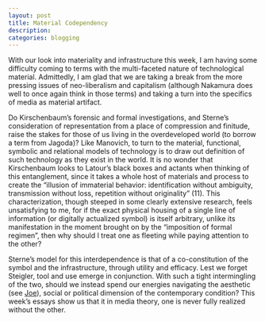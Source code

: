 ```yaml
---
layout: post
title: Material Codependency
description:
categories: blogging
---
```

With our look into materiality and infrastructure this week, I am having some difficulty coming to terms with the multi-faceted nature of technological material. Admittedly, I am glad that we are taking a break from the more pressing issues of neo-liberalism and capitalism (although Nakamura does well to once again think in those terms) and taking a turn into the specifics of media as material artifact.     

Do Kirschenbaum’s forensic and formal investigations, and Sterne’s consideration of representation from a place of compression and finitude, raise the stakes for those of us living in the overdeveloped world (to borrow a term from Jagoda)? Like Manovich, to turn to the material, functional, symbolic and relational models of technology is to draw out definition of such technology as they exist in the world. It is no wonder that Kirschenbaum looks to Latour’s black boxes and actants when thinking of this entanglement, since it takes a whole host of materials and process to create the
“illusion of immaterial behavior: identification without ambiguity, transmission without loss, repetition without originality” (11). This characterization, though steeped in some clearly extensive research, feels unsatisfying to me, for if the exact physical housing of a single line of information (or digitally actualized symbol) is itself arbitrary, unlike its manifestation in the moment brought on by the “imposition of formal regimen”, then why should I treat one as fleeting while paying attention to the other?

Sterne’s model for this interdependence is that of a co-constitution of the symbol and the infrastructure, through utility and efficacy. Lest we forget Steigler, tool and use emerge in conjunction. With such a tight intermingling of the two, should we instead spend our energies navigating the aesthetic (see [Joe](http://joetorok.github.io/blog/2016-03-23/hardware.html)), social or political dimension of the contemporary condition? This week’s essays show us that it in media theory, one is never fully realized without the other.  
